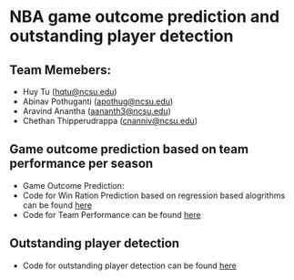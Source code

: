 # NBA game outcome prediction and outstanding player detection

## Team Memebers:
* Huy Tu (hqtu@ncsu.edu)
* Abinav Pothuganti (apothug@ncsu.edu)
* Aravind Anantha (aananth3@ncsu.edu)
* Chethan Thipperudrappa (cnanniv@ncsu.edu)

## Game outcome prediction based on team performance per season
* Game Outcome Prediction:
*  Code for Win Ration Prediction based on regression based alogrithms can be found [here](https://github.ncsu.edu/hqtu/BasketballStats/tree/master/WinRatioPrediction)
*  Code for Team Performance can be found [here](https://github.ncsu.edu/hqtu/BasketballStats/tree/master/PerformanceClassification)

## Outstanding player detection 
* Code for outstanding player detection can be found [here](https://github.ncsu.edu/hqtu/BasketballStats/tree/master/OutlierDetection)

